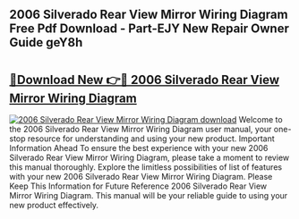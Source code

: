 ## 2006 Silverado Rear View Mirror Wiring Diagram Free Pdf Download - Part-EJY New Repair Owner Guide geY8h

# <h2><a href="http://dfjcr1.blite.top/?on=2006+Silverado+Rear+View+Mirror+Wiring+Diagram">🔗Download New 👉🔴 2006 Silverado Rear View Mirror Wiring Diagram</a></h2>

[![2006 Silverado Rear View Mirror Wiring Diagram download](https://i.imgur.com/lujVjoI.png)](http://dfjcr1.blite.top/?on=2006+Silverado+Rear+View+Mirror+Wiring+Diagram)
Welcome to the 2006 Silverado Rear View Mirror Wiring Diagram user manual, your one-stop resource for understanding and using your new product. Important Information Ahead To ensure the best experience with your new 2006 Silverado Rear View Mirror Wiring Diagram, please take a moment to review this manual thoroughly. Explore the limitless possibilities of list of features with your new 2006 Silverado Rear View Mirror Wiring Diagram. Please Keep This Information for Future Reference 2006 Silverado Rear View Mirror Wiring Diagram. This manual will be your reliable guide to using your new product effectively.

